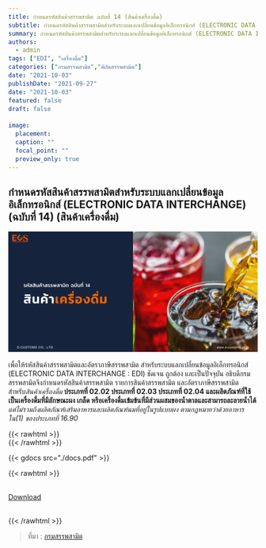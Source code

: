 ```yaml
---
title: กำหนดรหัสสินค้าสรรพสามิต ฉบับที่ 14 (สินค้าเครื่องดื่ม)
subtitle: กำหนดรหัสสินค้าสรรพสามิตสำหรับระบบแลกเปลี่ยนข้อมูลอิเล็กทรอนิกส์ (ELECTRONIC DATA INTERCHANGE) (ฉบับที่ 14) (สินค้าเครื่องดื่ม)
summary: กำหนดรหัสสินค้าสรรพสามิตสำหรับระบบแลกเปลี่ยนข้อมูลอิเล็กทรอนิกส์ (ELECTRONIC DATA INTERCHANGE) (ฉบับที่ 14) (สินค้าเครื่องดื่ม)
authors:
  - admin
tags: ["EDI", "เครื่องดื่ม"]
categories: ["กรมสรรพสามิต","พิกัดสรรพสามิต"]
date: "2021-10-03"
publishDate: "2021-09-27"
date: "2021-10-03"
featured: false
draft: false

image:
  placement:
  caption: ""
  focal_point: ""
  preview_only: true
---
```


## กำหนดรหัสสินค้าสรรพสามิตสำหรับระบบแลกเปลี่ยนข้อมูลอิเล็กทรอนิกส์ (ELECTRONIC DATA INTERCHANGE) (ฉบับที่ 14) (สินค้าเครื่องดื่ม)

![](featured.png)

เพื่อให้รหัสสินค้าสรรพสามิตและอัตราภาษีสรรพสามิต สำหรับระบบแลกเปลี่ยนข้อมูลอิเล็กทรอนิกส์ (ELECTRONIC DATA INTERCHANGE : EDI) ชัดเจน ถูกต้อง และเป็นปัจจุบัน อธิบดีกรมสรรพสามิตจึงกำหนดรหัสสินค้าสรรพสามิต รายการสินค้าสรรพสามิต และอัตราภาษีสรรพสามิต สำหรับ*สินค้าเครื่องดื่ม* **ประเภทที่ 02.02 ประเภทที่ 02.03 ประเภทที่ 02.04 และผลิตภัณฑ์ที่ใช้เป็นเครื่องดื่มที่มีลักษณะผง เกล็ด หรือเครื่องดื่มเข้มข้นที่มีส่วนผสมของน้ำตาลและสามารถละลายน้ำได้** *แต่ไม่รวมถึงผลิตภัณฑ์เสริมอาหารและผลิตภัณฑ์นมที่อยู่ในรูปแบบผง ตามกฎหมายว่าด้วยอาหาร ใน(1) ของประเภทที่ 16.90*

{{< rawhtml >}}
<br>
{{< /rawhtml >}}

{{< gdocs src="./docs.pdf" >}}

{{< rawhtml >}}
<br>

<br>
<div class="article-tags">
<a class="badge badge-danger" href="./docs.pdf" target="_blank" id="download_files_new">Download</a>

</div>
<br>

{{< /rawhtml >}}

> ที่มา : [กรมสรรพสามิต](http://edi.excise.go.th/system/upload/0015.pdf)